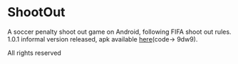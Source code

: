 # ShootOut

A soccer penalty shoot out game on Android, following FIFA shoot out rules.  
1.0.1 informal version released, apk available [here](https://pan.baidu.com/s/1aZRp4lcqyicHTSFw5UbSLA)(code-> 9dw9).
  
  
  
All rights reserved
